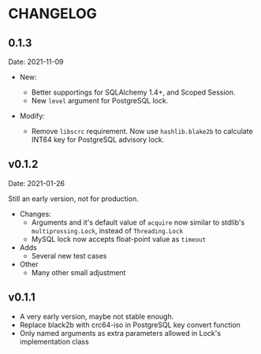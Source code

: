 # CHANGELOG

## 0.1.3

Date: 2021-11-09

- New:
  - Better supportings for SQLAlchemy 1.4+, and Scoped Session.
  - New `level` argument for PostgreSQL lock.

- Modify:
  - Remove `libscrc` requirement.
    Now use `hashlib.blake2b` to calculate INT64 key for PostgreSQL advisory lock.

## v0.1.2

Date: 2021-01-26

Still an early version, not for production.

- Changes:
  - Arguments and it's default value of `acquire` now similar to stdlib's `multiprossing.Lock`, instead of `Threading.Lock`
  - MySQL lock now accepts float-point value as `timeout`
- Adds
  - Several new test cases
- Other
  - Many other small adjustment

## v0.1.1

- A very early version, maybe not stable enough.
- Replace black2b with crc64-iso in PostgreSQL key convert function
- Only named arguments as extra parameters allowed in Lock's implementation class
